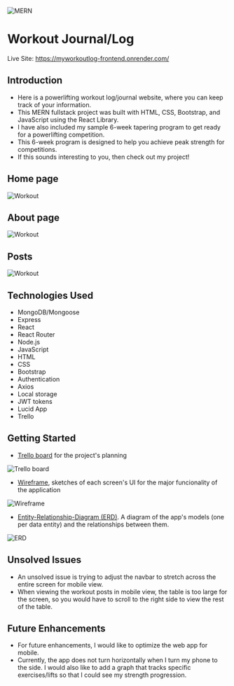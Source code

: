 ![MERN](https://res.cloudinary.com/ddl0mgnds/image/upload/v1680737412/workout/MERN_gntm48.png)

# Workout Journal/Log

Live Site: https://myworkoutlog-frontend.onrender.com/

## Introduction


- Here is a powerlifting workout log/journal website, where you can keep track of your information. 
- This MERN fullstack project was built with HTML, CSS, Bootstrap, and JavaScript using the React Library. 
- I have also included my sample 6-week tapering program to get ready for a powerlifting competition. 
- This 6-week program is designed to help you achieve peak strength for competitions. 
- If this sounds interesting to you, then check out my project!

## Home page

![Workout](https://res.cloudinary.com/ddl0mgnds/image/upload/v1680715224/workout/home_ev2aii.jpg)

## About page

![Workout](https://res.cloudinary.com/ddl0mgnds/image/upload/v1680715224/workout/about1_spzakx.jpg)

## Posts

![Workout](https://res.cloudinary.com/ddl0mgnds/image/upload/v1680715223/workout/posts1_feqxat.jpg)

## Technologies Used

- MongoDB/Mongoose
- Express
- React
- React Router
- Node.js
- JavaScript
- HTML
- CSS
- Bootstrap
- Authentication
- Axios
- Local storage
- JWT tokens
- Lucid App
- Trello

## Getting Started

- [Trello board](https://trello.com/invite/b/C6HonRzK/ATTI2dba90d40b2b4cf3fd344bbd15d3f31608073DF5/fs-workout-log) for the project's planning

![Trello board](https://res.cloudinary.com/ddl0mgnds/image/upload/v1680717430/workout/trello_zefh76.jpg)

- [Wireframe](https://lucid.app/lucidchart/a2a2b62a-d19a-495e-ad43-28136ad5dc91/edit?invitationId=inv_398f6ad8-7c33-4790-a97a-554c4a3f3959&page=0_0#), sketches of each screen's UI for the major funcionality of the application

![Wireframe](https://res.cloudinary.com/ddl0mgnds/image/upload/v1680717430/workout/wireframe_vjpdhs.jpg)

- [Entity-Relationship-Diagram (ERD)](https://lucid.app/lucidchart/9687927b-ddae-4c27-9754-b9c16f4a3305/edit?page=0_0&invitationId=inv_efc94f68-efd1-4c90-b622-78f4e17d0ffa#). A diagram of the app's models (one per data entity) and the relationships between them.

![ERD](https://res.cloudinary.com/ddl0mgnds/image/upload/v1680717430/workout/erd_fwyynr.jpg)

## Unsolved Issues

- An unsolved issue is trying to adjust the navbar to stretch across the entire screen for mobile view. 
- When viewing the workout posts in mobile view, the table is too large for the screen, so you would have to scroll to the right side to view the rest of the table.

## Future Enhancements

- For future enhancements, I would like to optimize the web app for mobile. 
- Currently, the app does not turn horizontally when I turn my phone to the side. I would also like to add a graph that tracks specific exercises/lifts so that I could see my strength progression.
